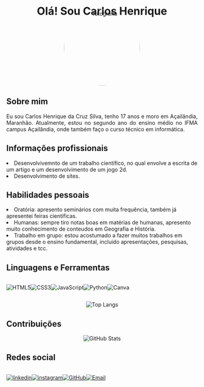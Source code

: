<div align="center">
    <h1>Olá! Sou Carlos Henrique</h1>
    <img src="https://i.imgur.com/XXBAfme.jpg" alt="fotografia" width="200px" style="border-radius: 50%; margin-top: -40px;">
</div>

<h2>Sobre mim</h2> 
<p align="justify">Eu sou Carlos Henrique da Cruz Silva, tenho 17 anos e moro em Açailândia, Maranhão. Atualmente, estou no segundo ano do ensino médio no IFMA campus Açailândia, onde também faço o curso técnico em informática.</p>

<h2>Informações profissionais</h2>
<p align="justify">
<li> Desenvolvivemnto de um trabalho científico, no qual envolve a escrita de um artigo e um desenvolvimento de um jogo 2d.</li>
<li> Desenvolvimento de sites.</li>
</p>

<h2>Habilidades pessoais</h2>
<p align="justify">
<li> Oratória: apresento seminários com muita frequência, também já apresentei feiras científicas.
<li> Humanas: sempre tiro notas boas em matérias de humanas, apresento muito conhecimento de conteudos em Geografia e História.
<li> Trabalho em grupo: estou acostumado a fazer muitos trabalhos em grupos desde o ensino fundamental, incluido apresentações, pesquisas, atividades e tcc.
</p>

<h2>Linguagens e Ferramentas</h2>
<div style="display: flex">
<br>

![HTML5](https://img.shields.io/badge/HTML5-000?style=for-the-badge&logo=html5)

![CSS3](https://img.shields.io/badge/CSS3-000?style=for-the-badge&logo=css3&logoColor=blue)

![JavaScript](https://img.shields.io/badge/JavaScript-000?style=for-the-badge&logo=javascript&logoColor=yellow)

![Python](https://img.shields.io/badge/Python-000?style=for-the-badge&logo=python&logoColor=blue)

![Canva](https://img.shields.io/badge/Canva-000?style=for-the-badge&logo=canva&logoColor=blue)



</div>

<div  align="center">

![Top Langs](https://github-readme-stats.vercel.app/api/top-langs/?username=carlinutd&layout=compact&langs_count=7&theme=react)

</div>

<h2>Contribuições</h2>
<div  align="center">

![GitHub Stats](https://github-readme-stats.vercel.app/api?username=carlinutd&show_icons=true&theme=radical)

</div>

<h2>Redes social</h2>
<div style="display: flex">
<br>

[![linkedin](https://img.shields.io/badge/linkedin-000?style=for-the-badge&logo=linkedin&logoColor=blue)](https://www.linkedin.com/in/carlos-henrique-da-cruz-silva-294aa6339/)

[![instagram](https://img.shields.io/badge/instagram-000?style=for-the-badge&logo=instagram&logoColor=blue)](https://www.instagram.com/carlinutd/)

[![GitHub](https://img.shields.io/badge/GitHub-000?style=for-the-badge&logo=github&logoColor=white)](https://github.com/carlinutd)

[![Email](https://img.shields.io/badge/Email-000?style=for-the-badge&logo=gmail&logoColor=red)](mailto:carloscruz@acad.ifma.edu.br)

</div>



